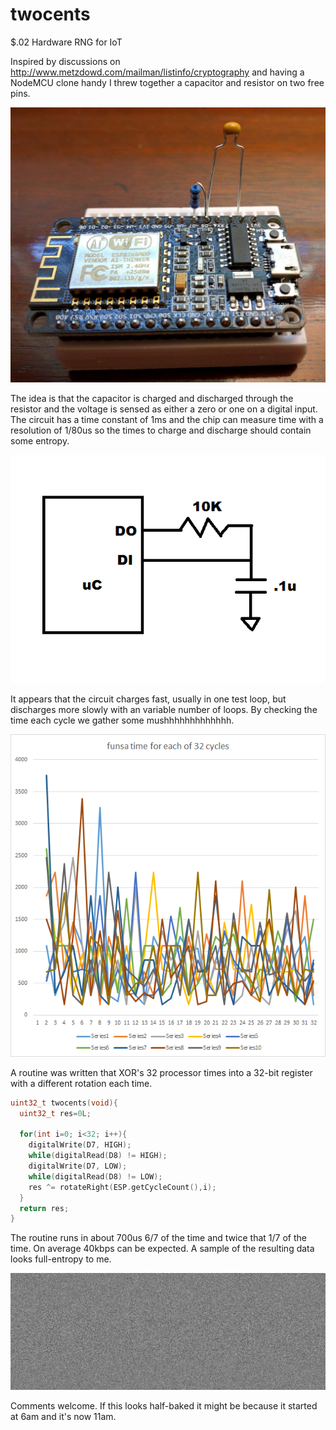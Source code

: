 # twocents
$.02 Hardware RNG for IoT

Inspired by discussions on http://www.metzdowd.com/mailman/listinfo/cryptography and having a NodeMCU clone handy I threw together a capacitor and resistor on two free pins.

![Breadboard](/twocents_breadboard.jpg)

The idea is that the capacitor is charged and discharged through the resistor and the voltage is sensed as either a zero or one
on a digital input. The circuit has a time constant of 1ms and the chip can measure time with a resolution of 1/80us so the times
to charge and discharge should contain some entropy.

![Schematic](/twocents_schematic.png)

It appears that the circuit charges fast, usually in one test loop, but discharges more slowly with an variable number of loops. By
checking the time each cycle we gather some mushhhhhhhhhhhhh.

![Timing](/twocents_times.png)

A routine was written that XOR's 32 processor times into a 32-bit register with a different rotation each time.

```c
uint32_t twocents(void){
  uint32_t res=0L;
  
  for(int i=0; i<32; i++){
    digitalWrite(D7, HIGH);
    while(digitalRead(D8) != HIGH);
    digitalWrite(D7, LOW);
    while(digitalRead(D8) != LOW);
    res ^= rotateRight(ESP.getCycleCount(),i);
  }
  return res;
}
```

The routine runs in about 700us 6/7 of the time and twice that 1/7 of the time. On average 40kbps can be expected. A sample of the resulting data looks full-entropy to me.

![Bits](/twocents.bin.png)

Comments welcome. If this looks half-baked it might be because it started at 6am and it's now 11am.

